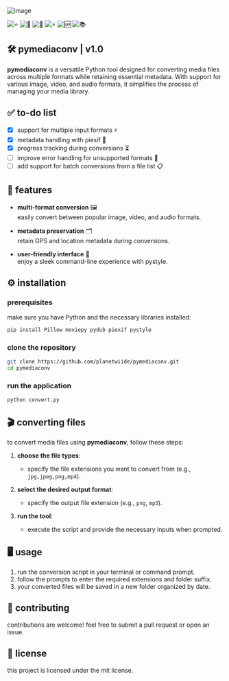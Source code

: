 ![image](https://github.com/user-attachments/assets/e85737b3-1df2-4c14-bac5-6b046779c7e9)

![⭐](https://img.shields.io/github/stars/planetwiide/pymediaconv?style=social)
![🍴](https://img.shields.io/github/forks/planetwiide/pymediaconv?style=social)
![🐞](https://img.shields.io/github/issues/planetwiide/pymediaconv)
![⚡](https://img.shields.io/github/commit-activity/m/planetwiide/pymediaconv)
![🆙](https://img.shields.io/github/last-commit/planetwiide/pymediaconv)
![📚](https://img.shields.io/github/license/planetwiide/pymediaconv)

## 🛠️ pymediaconv | v1.0

**pymediaconv** is a versatile Python tool designed for converting media files across multiple formats while retaining essential metadata. With support for various image, video, and audio formats, it simplifies the process of managing your media library.

## ✅ to-do list

- [x] support for multiple input formats ⚡
- [x] metadata handling with piexif 🧭
- [x] progress tracking during conversions ⏳
- [ ] improve error handling for unsupported formats 🚧
- [ ] add support for batch conversions from a file list 📋

## 🚀 features

- **multi-format conversion** 🖼️  
  easily convert between popular image, video, and audio formats.

- **metadata preservation** 🗂️  
  retain GPS and location metadata during conversions.

- **user-friendly interface** 🖤  
  enjoy a sleek command-line experience with pystyle.

## ⚙️ installation

### prerequisites

make sure you have Python and the necessary libraries installed:

```bash
pip install Pillow moviepy pydub piexif pystyle
```

### clone the repository

```bash
git clone https://github.com/planetwiide/pymediaconv.git
cd pymediaconv
```

### run the application

```bash
python convert.py
```

## 🎬 converting files

to convert media files using **pymediaconv**, follow these steps:

1. **choose the file types**:
   - specify the file extensions you want to convert from (e.g., `jpg,jpeg,png,mp4`).

2. **select the desired output format**:
   - specify the output file extension (e.g., `png`, `mp3`).

3. **run the tool**:
   - execute the script and provide the necessary inputs when prompted.

## 🖥️ usage

1. run the conversion script in your terminal or command prompt.
2. follow the prompts to enter the required extensions and folder suffix.
3. your converted files will be saved in a new folder organized by date.

## 🤝 contributing

contributions are welcome! feel free to submit a pull request or open an issue.

## 📄 license

this project is licensed under the mit license.
